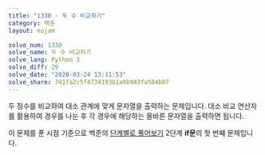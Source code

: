 ```yaml
---
title: "1330 - 두 수 비교하기"
category: 백준
layout: nojam

solve_num: 1330
solve_name: 두 수 비교하기
solve_lang: Python 3
solve_diff: 29
solve_date: "2020-03-24 13:11:53"
solve_share: 7d1fa2c5f4734193b1a0b943fa504b07
---
```


두 정수를 비교하여 대소 관계에 맞게 문자열을 출력하는 문제입니다. 대소 비교 연산자를 활용하여 경우를 나눈 후 각 경우에 해당하는 올바른 문자열을 출력하면 됩니다.

이 문제를 푼 시점 기준으로 백준의 [단계별로 풀어보기](http://noj.am/p/s) 2단계 **if문**의 첫 번째 문제입니다.
